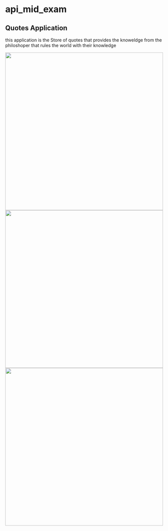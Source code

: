 # api_mid_exam

## Quotes Application

this application is the Store of quotes that provides the knoweldge from the philoshoper that rules the world with their knowledge 

 <img src="https://github.com/AnjaliPurohit2811/api_mid_exam/assets/143180602/80725267-64b7-449d-a629-9f674f15efb1" height=500px >

  <img src="https://github.com/AnjaliPurohit2811/api_mid_exam/assets/143180602/baa872f9-9c38-437d-a92d-520208ee92ed" height=500px >

   <img src="https://github.com/AnjaliPurohit2811/api_mid_exam/assets/143180602/5dfab767-a9cc-47ad-92fa-e9f4df8e5d26" height=500px >


